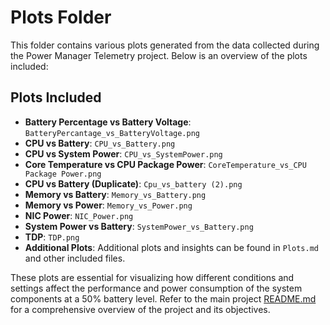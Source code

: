 # Plots Folder

This folder contains various plots generated from the data collected during the Power Manager Telemetry project. Below is an overview of the plots included:

## Plots Included
- **Battery Percentage vs Battery Voltage**: `BatteryPercantage_vs_BatteryVoltage.png`
- **CPU vs Battery**: `CPU_vs_Battery.png`
- **CPU vs System Power**: `CPU_vs_SystemPower.png`
- **Core Temperature vs CPU Package Power**: `CoreTemperature_vs_CPU Package Power.png`
- **CPU vs Battery (Duplicate)**: `Cpu_vs_battery (2).png`
- **Memory vs Battery**: `Memory_vs_Battery.png`
- **Memory vs Power**: `Memory_vs_Power.png`
- **NIC Power**: `NIC_Power.png`
- **System Power vs Battery**: `SystemPower_vs_Battery.png`
- **TDP**: `TDP.png`
- **Additional Plots**: Additional plots and insights can be found in `Plots.md` and other included files.

These plots are essential for visualizing how different conditions and settings affect the performance and power consumption of the system components at a 50% battery level. Refer to the main project [README.md](../README.md) for a comprehensive overview of the project and its objectives.
